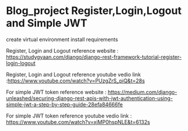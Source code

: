 # Blog_project Register,Login,Logout and Simple JWT

create virtual environment install requirements

Register, Login and Logout reference website : https://studygyaan.com/django/django-rest-framework-tutorial-register-login-logout

Register, Login and Logout reference youtube vedio link :https://www.youtube.com/watch?v=PUzgZrS_piQ&t=28s

For simple JWT token reference website : https://medium.com/django-unleashed/securing-django-rest-apis-with-jwt-authentication-using-simple-jwt-a-step-by-step-guide-28efa84666fe

For simple JWT token reference youtube vedio link : https://www.youtube.com/watch?v=xjMP0hspNLE&t=6132s

